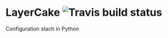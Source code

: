 # LayerCake ![Travis build status](https://travis-ci.org/getslash/layercake.svg?branch=master)
Configuration stach in Python
